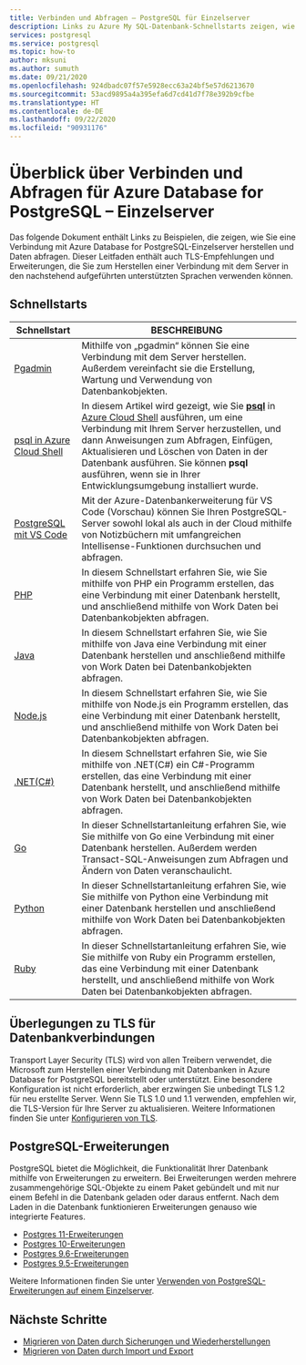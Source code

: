 ```yaml
---
title: Verbinden und Abfragen – PostgreSQL für Einzelserver
description: Links zu Azure My SQL-Datenbank-Schnellstarts zeigen, wie Sie eine Verbindung mit Ihrem Server herstellen und Abfragen ausführen.
services: postgresql
ms.service: postgresql
ms.topic: how-to
author: mksuni
ms.author: sumuth
ms.date: 09/21/2020
ms.openlocfilehash: 924dbadc07f57e5928ecc63a24bf5e57d6213670
ms.sourcegitcommit: 53acd9895a4a395efa6d7cd41d7f78e392b9cfbe
ms.translationtype: HT
ms.contentlocale: de-DE
ms.lasthandoff: 09/22/2020
ms.locfileid: "90931176"
---
```

# <a name="connect-and-query-overview-for-azure-database-for-postgresql--single-server"></a>Überblick über Verbinden und Abfragen für Azure Database for PostgreSQL – Einzelserver

Das folgende Dokument enthält Links zu Beispielen, die zeigen, wie Sie eine Verbindung mit Azure Database for PostgreSQL-Einzelserver herstellen und Daten abfragen. Dieser Leitfaden enthält auch TLS-Empfehlungen und Erweiterungen, die Sie zum Herstellen einer Verbindung mit dem Server in den nachstehend aufgeführten unterstützten Sprachen verwenden können.

## <a name="quickstarts"></a>Schnellstarts

| Schnellstart | BESCHREIBUNG |
|---|---|
|[Pgadmin](https://www.pgadmin.org/)|Mithilfe von „pgadmin“ können Sie eine Verbindung mit dem Server herstellen. Außerdem vereinfacht sie die Erstellung, Wartung und Verwendung von Datenbankobjekten.|
|[psql in Azure Cloud Shell](quickstart-create-server-database-azure-cli.md#connect-to-the-azure-database-for-postgresql-server-by-using-psql)|In diesem Artikel wird gezeigt, wie Sie [**psql**](https://www.postgresql.org/docs/current/static/app-psql.html) in [Azure Cloud Shell](https://docs.microsoft.com/azure/cloud-shell/overview) ausführen, um eine Verbindung mit Ihrem Server herzustellen, und dann Anweisungen zum Abfragen, Einfügen, Aktualisieren und Löschen von Daten in der Datenbank ausführen. Sie können **psql** ausführen, wenn sie in Ihrer Entwicklungsumgebung installiert wurde.|
|[PostgreSQL mit VS Code](https://marketplace.visualstudio.com/items?itemName=ms-azuretools.vscode-cosmosdb)|Mit der Azure-Datenbankerweiterung für VS Code (Vorschau) können Sie Ihren PostgreSQL-Server sowohl lokal als auch in der Cloud mithilfe von Notizbüchern mit umfangreichen Intellisense-Funktionen durchsuchen und abfragen. |
|[PHP](connect-php.md)|In diesem Schnellstart erfahren Sie, wie Sie mithilfe von PHP ein Programm erstellen, das eine Verbindung mit einer Datenbank herstellt, und anschließend mithilfe von Work Daten bei Datenbankobjekten abfragen.|
|[Java](connect-java.md)|In diesem Schnellstart erfahren Sie, wie Sie mithilfe von Java eine Verbindung mit einer Datenbank herstellen und anschließend mithilfe von Work Daten bei Datenbankobjekten abfragen.|
|[Node.js](connect-nodejs.md)|In diesem Schnellstart erfahren Sie, wie Sie mithilfe von Node.js ein Programm erstellen, das eine Verbindung mit einer Datenbank herstellt, und anschließend mithilfe von Work Daten bei Datenbankobjekten abfragen.|
|[.NET(C#)](connect-csharp.md)|In diesem Schnellstart erfahren Sie, wie Sie mithilfe von .NET(C#) ein C#-Programm erstellen, das eine Verbindung mit einer Datenbank herstellt, und anschließend mithilfe von Work Daten bei Datenbankobjekten abfragen.|
|[Go](connect-go.md)|In dieser Schnellstartanleitung erfahren Sie, wie Sie mithilfe von Go eine Verbindung mit einer Datenbank herstellen. Außerdem werden Transact-SQL-Anweisungen zum Abfragen und Ändern von Daten veranschaulicht.|
|[Python](connect-python.md)|In dieser Schnellstartanleitung erfahren Sie, wie Sie mithilfe von Python eine Verbindung mit einer Datenbank herstellen und anschließend mithilfe von Work Daten bei Datenbankobjekten abfragen. |
|[Ruby](connect-ruby.md)|In dieser Schnellstartanleitung erfahren Sie, wie Sie mithilfe von Ruby ein Programm erstellen, das eine Verbindung mit einer Datenbank herstellt, und anschließend mithilfe von Work Daten bei Datenbankobjekten abfragen.|


## <a name="tls-considerations-for-database-connectivity"></a>Überlegungen zu TLS für Datenbankverbindungen

Transport Layer Security (TLS) wird von allen Treibern verwendet, die Microsoft zum Herstellen einer Verbindung mit Datenbanken in Azure Database for PostgreSQL bereitstellt oder unterstützt. Eine besondere Konfiguration ist nicht erforderlich, aber erzwingen Sie unbedingt TLS 1.2 für neu erstellte Server. Wenn Sie TLS 1.0 und 1.1 verwenden, empfehlen wir, die TLS-Version für Ihre Server zu aktualisieren. Weitere Informationen finden Sie unter [ Konfigurieren von TLS](howto-tls-configurations.md).


## <a name="postgresql-extensions"></a>PostgreSQL-Erweiterungen
PostgreSQL bietet die Möglichkeit, die Funktionalität Ihrer Datenbank mithilfe von Erweiterungen zu erweitern. Bei Erweiterungen werden mehrere zusammengehörige SQL-Objekte zu einem Paket gebündelt und mit nur einem Befehl in die Datenbank geladen oder daraus entfernt. Nach dem Laden in die Datenbank funktionieren Erweiterungen genauso wie integrierte Features.

- [Postgres 11-Erweiterungen](https://docs.microsoft.com/azure/postgresql/concepts-extensions#postgres-11-extensions)
- [Postgres 10-Erweiterungen](https://docs.microsoft.com/azure/postgresql/concepts-extensions#postgres-10-extensions)
- [Postgres 9.6-Erweiterungen](https://docs.microsoft.com/azure/postgresql/concepts-extensions#postgres-96-extensions)
- [Postgres 9.5-Erweiterungen](https://docs.microsoft.com/azure/postgresql/concepts-extensions#postgres-95-extensions)

Weitere Informationen finden Sie unter [Verwenden von PostgreSQL-Erweiterungen auf einem Einzelserver](concepts-extensions.md).

## <a name="next-steps"></a>Nächste Schritte 

- [Migrieren von Daten durch Sicherungen und Wiederherstellungen](howto-migrate-using-dump-and-restore.md)
- [Migrieren von Daten durch Import und Export](howto-migrate-using-export-and-import.md)
